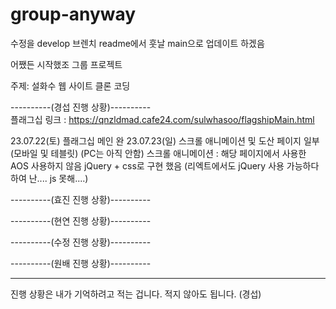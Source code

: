 # group-anyway

수정을 develop 브렌치 readme에서 훗날 main으로 업데이트 하겠음

어쨌든 시작했조
그룹 프로젝트

주제: 설화수 웹 사이트 클론 코딩

----------(경섭 진행 상황)---------- <br/>
플래그십 링크
: https://qnzldmad.cafe24.com/sulwhasoo/flagshipMain.html

23.07.22(토) 플래그십 메인 완
23.07.23(일) 스크롤 애니메이션 및 도산 페이지 일부 (모바일 및 테블릿) (PC는 아직 안함)
스크롤 애니메이션
: 해당 페이지에서 사용한 AOS 사용하지 않음
jQuery + css로 구현 했음 (리엑트에서도 jQuery 사용 가능하다 하여 난.... js 못해....)

----------(효진 진행 상황)----------


----------(현연 진행 상황)----------


----------(수정 진행 상황)----------


----------(원배 진행 상황)----------


-----------------------------------
진행 상황은 내가 기억하려고 적는 겁니다. 적지 않아도 됩니다. (경섭)

